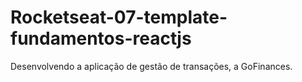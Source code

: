 # Rocketseat-07-template-fundamentos-reactjs
Desenvolvendo a aplicação de gestão de transações, a GoFinances. 
